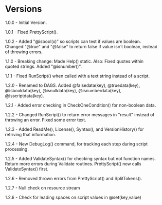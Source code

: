# Versions

1.0.0 - Initial Version.

1.0.1 - Fixed PrettyScript().

1.0.2 - Added "@isbool(x)" so scripts can test if values are boolean. Changed "@true" and "@false" to return false if value isn't boolean, instead of throwing errors.

1.1.0 - Breaking change: Made Help() static. Also: Fixed quotes within quoted strings. Added "@isnumber()".

1.1.1 - Fixed RunScript() when called with a text string instead of a script.

1.2.0 - Renamed to DAGS. Added @falsedata(key), @truedata(key), @isbooldata(key), @isnulldata(key), @isnumberdata(key), @isscriptdata(key).

1.2.1 - Added error checking in CheckOneCondition() for non-boolean data.

1.2.2 - Changed RunScript() to return error messages in "result" instead of throwing an error. Fixed some error text.

1.2.3 - Added ReadMe(), License(), Syntax(), and VersionHistory() for retriving that information.

1.2.4 - New DebugLog() command, for tracking each step during script processing.

1.2.5 - Added ValidateSyntax() for checking syntax but not function names. Return more errors during Validate routines. PrettyScript() now calls ValidateSyntax() first.

1.2.6 - Removed thrown errors from PrettyScript() and SplitTokens().

1.2.7 - Null check on resource stream

1.2.8 - Check for leading spaces on script values in @set(key,value)